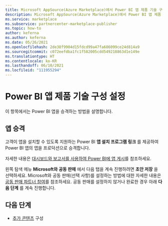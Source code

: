 ```yaml
---
title: Microsoft AppSource(Azure Marketplace)에서 Power BI 앱 제품 기술 구성 설정
description: Microsoft AppSource(Azure Marketplace)에서 Power BI 앱 제품 기술 구성을 설정합니다.
ms.service: marketplace
ms.subservice: partnercenter-marketplace-publisher
ms.topic: how-to
author: keferna
ms.author: keferna
ms.date: 05/26/2021
ms.openlocfilehash: 2de38f9904d15fdcd99a47fa686099ce24d814a9
ms.sourcegitcommit: c072eefdba1fc1f582005cdd549218863d1e149e
ms.translationtype: HT
ms.contentlocale: ko-KR
ms.lasthandoff: 06/10/2021
ms.locfileid: "111955294"
---
```

# <a name="set-up-power-bi-app-offer-technical-configuration"></a>Power BI 앱 제품 기술 구성 설정

이 항목에서는 Power BI 앱을 승격하는 방법을 설명합니다.

## <a name="promote-your-app"></a>앱 승격

고객이 앱을 설치할 수 있도록 지원하는 Power BI **앱 설치 프로그램 링크** 를 제공하여 Power BI 앱의 앱을 프로덕션으로 승격합니다.

자세한 내용은 [대시보드와 보고서를 사용하여 Power BI에 앱 게시](/power-bi/service-create-distribute-apps)를 참조하세요.

왼쪽 탐색 메뉴 **Microsoft와 공동 판매** 에서 다음 탭을 계속 진행하려면 **초안 저장** 을 선택하세요. Microsoft와 공동 판매(선택 사항)를 설정하는 방법에 대한 자세한 내용은 [공동 판매 파트너 참여](./co-sell-overview.md)를 참조하세요. 공동 판매를 설정하지 않거나 완료한 경우 아래 **다음 단계** 를 계속 진행합니다.

## <a name="next-steps"></a>다음 단계

- [추가 콘텐츠](power-bi-app-supplemental-content.md) 구성